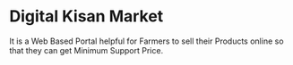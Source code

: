 # Digital Kisan Market
 It is a Web Based Portal helpful for Farmers to sell their Products online so that they can get Minimum Support Price. 
